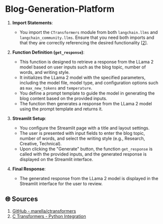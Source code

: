 # Blog-Generation-Platform

1. **Import Statements**:
   - You import the `CTransformers` module from both `langchain.llms` and `langchain_community.llms`. Ensure that you need both imports and that they are correctly referencing the desired functionality [[2](https://github.com/marella/ctransformers)].

2. **Function Definition (`get_response`)**:
   - This function is designed to retrieve a response from the LLama 2 model based on user inputs such as the blog topic, number of words, and writing style.
   - It initializes the LLama 2 model with the specified parameters, including the model file, model type, and configuration options such as `max_new_tokens` and `temperature`.
   - You define a prompt template to guide the model in generating the blog content based on the provided inputs.
   - The function then generates a response from the LLama 2 model using the prompt template and returns it.

3. **Streamlit Setup**:
   - You configure the Streamlit page with a title and layout settings.
   - The user is presented with input fields to enter the blog topic, number of words, and select the writing style (e.g., Research, Creative, Technical).
   - Upon clicking the "Generate" button, the function `get_response` is called with the provided inputs, and the generated response is displayed on the Streamlit interface.

4. **Final Response**:
   - The generated response from the LLama 2 model is displayed in the Streamlit interface for the user to review.

## 🌐 Sources
1. [GitHub - marella/ctransformers](https://github.com/marella/ctransformers)
2. [C Transformers - Python Integration](https://python.langchain.com/docs/integrations/providers/ctransformers)
